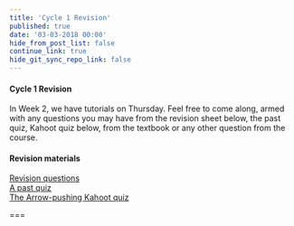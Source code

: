 ```yaml
---
title: 'Cycle 1 Revision'
published: true
date: '03-03-2018 00:00'
hide_from_post_list: false
continue_link: true
hide_git_sync_repo_link: false
---
```


#### Cycle 1 Revision    
In Week 2, we have tutorials on Thursday. Feel free to come along, armed with any questions you may have from the revision sheet below, the past quiz, Kahoot quiz below, from the textbook or any other question from the course.  

#### Revision materials  
[Revision questions](https://bblearn.griffith.edu.au/bbcswebdav/courses/3105NSC_3181_NA/3105NSC%20Revision%20Probs%20Reaction%20Mechanisms.pdf)  
[A past quiz](https://bblearn.griffith.edu.au/bbcswebdav/courses/3105NSC_3181_NA/Reaction%20Mechanisms%20Quiz%202017.pdf)  
[The Arrow-pushing Kahoot quiz](https://kahoot.it/challenge/0346756)  

===
